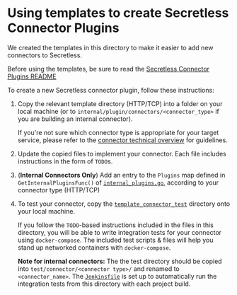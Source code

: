# Using templates to create Secretless Connector Plugins

We created the templates in this directory to make it easier to add new
connectors to Secretless.

Before using the templates, be sure to read the [Secretless Connector Plugins
README](https://github.com/cyberark/secretless-broker/blob/master/pkg/secretless/plugin/connector/README.md)

To create a new Secretless connector plugin, follow these instructions:

1. Copy the relevant template directory (HTTP/TCP) into a folder on your local
   machine (or to `internal/plugin/connectors/<connector_type>` if you are building
   an internal connector).

   If you're not sure which connector type is appropriate for your target service,
   please refer to the [connector technical overview](https://github.com/cyberark/secretless-broker/tree/master/pkg/secretless/plugin/connector#technical-overview) for guidelines.

1. Update the copied files to implement your connector. Each file includes
   instructions in the form of `TODO`s.

1.  (**Internal Connectors Only**) Add an entry to the `Plugins` map defined in
    `GetInternalPluginsFunc()` of
    [`internal_plugins.go`](../../pkg/secretless/plugin/sharedobj/internal_plugins.go),
    according to your connector type (HTTP/TCP)

1. To test your connector, copy the [`template_connector_test`](template_connector_test)
   directory onto your local machine.

   If you follow the `TODO`-based instructions included in the files in this directory,
   you will be able to write integration tests for your connector using `docker-compose`.
   The included test scripts & files will help you stand up networked containers with
   `docker-compose`.

   **Note for internal connectors:** The the test directory should be copied
   into `test/connector/<connector type>/` and renamed to `<connector_name>`.
   The [`Jenkinsfile`](../../Jenkinsfile) is set up to automatically run the
   integration tests from this directory with each project build.
